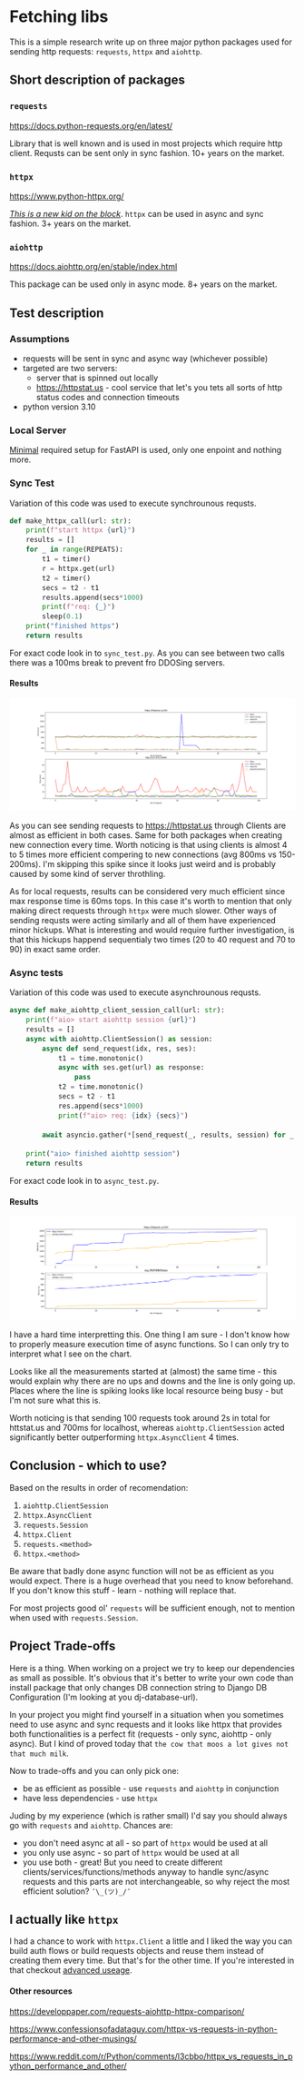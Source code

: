 # Fetching libs

This is a simple research write up on three major python packages used for sending http requests: `requests`, `httpx` and `aiohttp`.

## Short description of packages

### `requests`

https://docs.python-requests.org/en/latest/

Library that is well known and is used in most projects which require http client. Requsts can be sent only in sync fashion. 10+ years on the market.

### `httpx`

https://www.python-httpx.org/

[_This is a new kid on the block_](https://www.confessionsofadataguy.com/httpx-vs-requests-in-python-performance-and-other-musings/). `httpx` can be used in async and sync fashion. 3+ years on the market.

### `aiohttp`

https://docs.aiohttp.org/en/stable/index.html

This package can be used only in async mode. 8+ years on the market.

## Test description

### Assumptions
- requests will be sent in sync and async way (whichever possible)
- targeted are two servers:
  - server that is spinned out locally
  - https://httpstat.us - cool service that let's you tets all sorts of http status codes and connection timeouts
- python version 3.10

### Local Server

[Minimal](https://fastapi.tiangolo.com/#create-it) required setup for FastAPI is used, only one enpoint and nothing more.

### Sync Test

Variation of this code was used to execute synchrounous requsts.

```python
def make_httpx_call(url: str):
    print(f"start httpx {url}")
    results = []
    for _ in range(REPEATS):
        t1 = timer()
        r = httpx.get(url)
        t2 = timer()
        secs = t2 - t1
        results.append(secs*1000)
        print(f"req: {_}")
        sleep(0.1)
    print("finished https")
    return results
```

For exact code look in to `sync_test.py`. 
As you can see between two calls there was a 100ms break to prevent fro DDOSing servers.

#### Results

![Results](Figure_3.png)

As you can see sending requests to https://httpstat.us through Clients are almost as efficient in both cases. Same for both packages when creating new connection every time. Worth noticing is that using clients is almost 4 to 5 times more efficient compering to new connections (avg 800ms vs 150-200ms). I'm skipping this spike since it looks just weird and is probably caused by some kind of server throthling.

As for local requests, results can be considered very much efficient since max response time is 60ms tops. In this case it's worth to mention that only making direct requests through `httpx` were much slower. Other ways of sending requsts were acting similarly and all of them have experienced minor hickups. What is interesting and would require further investigation, is that this hickups happend sequentialy two times (20 to 40 request and 70 to 90) in exact same order.

### Async tests

Variation of this code was used to execute asynchrounous requsts.

```python
async def make_aiohttp_client_session_call(url: str):
    print(f"aio> start aiohttp session {url}")
    results = []
    async with aiohttp.ClientSession() as session:
        async def send_request(idx, res, ses):
            t1 = time.monotonic()
            async with ses.get(url) as response:
                pass
            t2 = time.monotonic()
            secs = t2 - t1
            res.append(secs*1000)
            print(f"aio> req: {idx} {secs}")

        await asyncio.gather(*[send_request(_, results, session) for _ in range(REPEATS)])

    print("aio> finished aiohttp session")
    return results
```

For exact code look in to `async_test.py`. 

#### Results

![Results](Figure_4-async.png)

I have a hard time interpretting this. One thing I am sure - I don't know how to properly measure execution time of async functions. So I can only try to interpret what I see on the chart. 

Looks like all the measurements started at (almost) the same time - this would explain why there are no ups and downs and the line is only going up. Places where the line is spiking looks like local resource being busy - but I'm not sure what this is.

Worth noticing is that sending 100 requests took around 2s in total for httstat.us and 700ms for localhost, whereas `aiohttp.ClientSession` acted significantly better outperforming `httpx.AsyncClient` 4 times.


## Conclusion - which to use?

Based on the results in order of recomendation:
1. `aiohttp.ClientSession`
2. `httpx.AsyncClient`
3. `requests.Session`
4. `httpx.Client`
5. `requests.<method>`
6. `httpx.<method>`

Be aware that badly done async function will not be as efficient as you would expect. There is a huge overhead that you need to know beforehand. If you don't know this stuff - learn - nothing will replace that.

For most projects good ol' `requests` will be sufficient enough, not to mention when used with `requests.Session`.

## Project Trade-offs

Here is a thing. When working on a project we try to keep our dependencies as small as possible. It's obvious that it's better to write your own code than install package that only changes DB connection string to Django DB Configuration (I'm looking at you dj-database-url). 

In your project you might find yourself in a situation when you sometimes need to use async and sync requests and it looks like httpx that provides both functionalities is a perfect fit (requests - only sync, aiohttp - only async). But I kind of proved today that `the cow that moos a lot gives not that much milk`. 

Now to trade-offs and you can only pick one:
- be as efficient as possible - use `requests` and `aiohttp` in conjunction
- have less dependencies - use `httpx`

Juding by my experience (which is rather small) I'd say you should always go with `requests` and `aiohttp`. Chances are:
- you don't need async at all - so part of `httpx` would be used at all
- you only use async - so part of `httpx` would be used at all
- you use both - great! But you need to create different clients/services/functions/methods anyway to handle sync/async requests and this parts are not interchangeable, so why reject the most efficient solution? `¯\_(ツ)_/¯`

## I actually like `httpx`

I had a chance to work with `httpx.Client` a little and I liked the way you can build auth flows or build requests objects and reuse them instead of creating them every time. But that's for the other time. If you're interested in that checkout [advanced useage](https://www.python-httpx.org/advanced/).

#### Other resources

https://developpaper.com/requests-aiohttp-httpx-comparison/

https://www.confessionsofadataguy.com/httpx-vs-requests-in-python-performance-and-other-musings/

https://www.reddit.com/r/Python/comments/l3cbbo/httpx_vs_requests_in_python_performance_and_other/

